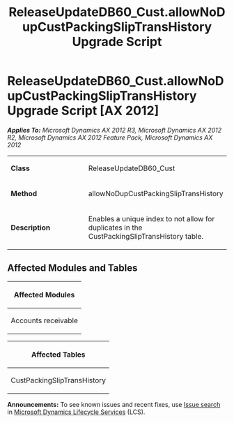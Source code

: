 ﻿---
title: ReleaseUpdateDB60_Cust.allowNoDupCustPackingSlipTransHistory Upgrade Script
TOCTitle: ReleaseUpdateDB60_Cust.allowNoDupCustPackingSlipTransHistory Upgrade Script
ms:assetid: a2a5db42-b249-f9ab-3ee4-ce770ac77590
ms:mtpsurl: https://msdn.microsoft.com/en-us/library/JJ736750(v=AX.60)
ms:contentKeyID: 49710182
ms.date: 05/18/2015
mtps_version: v=AX.60
---

# ReleaseUpdateDB60\_Cust.allowNoDupCustPackingSlipTransHistory Upgrade Script [AX 2012]


_**Applies To:** Microsoft Dynamics AX 2012 R3, Microsoft Dynamics AX 2012 R2, Microsoft Dynamics AX 2012 Feature Pack, Microsoft Dynamics AX 2012_

<table>
<colgroup>
<col style="width: 50%" />
<col style="width: 50%" />
</colgroup>
<tbody>
<tr class="odd">
<td><p><strong>Class</strong></p></td>
<td><p>ReleaseUpdateDB60_Cust</p></td>
</tr>
<tr class="even">
<td><p><strong>Method</strong></p></td>
<td><p>allowNoDupCustPackingSlipTransHistory</p></td>
</tr>
<tr class="odd">
<td><p><strong>Description</strong></p></td>
<td><p>Enables a unique index to not allow for duplicates in the CustPackingSlipTransHistory table.</p></td>
</tr>
</tbody>
</table>


## Affected Modules and Tables

<table>
<colgroup>
<col style="width: 100%" />
</colgroup>
<thead>
<tr class="header">
<th><p>Affected Modules</p></th>
</tr>
</thead>
<tbody>
<tr class="odd">
<td><p>Accounts receivable</p></td>
</tr>
</tbody>
</table>


<table>
<colgroup>
<col style="width: 100%" />
</colgroup>
<thead>
<tr class="header">
<th><p>Affected Tables</p></th>
</tr>
</thead>
<tbody>
<tr class="odd">
<td><p>CustPackingSlipTransHistory</p></td>
</tr>
</tbody>
</table>

  
**Announcements:** To see known issues and recent fixes, use [Issue search](http://go.microsoft.com/fwlink/?linkid=389258) in [Microsoft Dynamics Lifecycle Services](http://go.microsoft.com/fwlink/?linkid=306505) (LCS).

